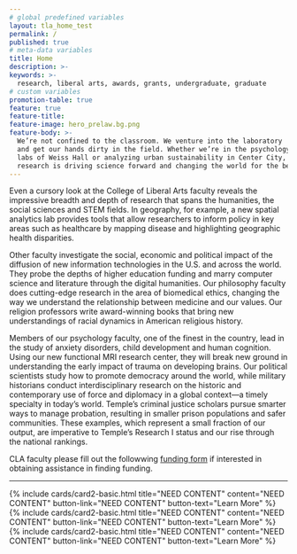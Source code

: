 ```yaml
---
# global predefined variables
layout: tla_home_test
permalink: /
published: true
# meta-data variables
title: Home
description: >-
keywords: >-
  research, liberal arts, awards, grants, undergraduate, graduate
# custom variables
promotion-table: true
feature: true
feature-title: 
feature-image: hero_prelaw.bg.png
feature-body: >-
  We’re not confined to the classroom. We venture into the laboratory
  and get our hands dirty in the field. Whether we’re in the psychology 
  labs of Weiss Hall or analyzing urban sustainability in Center City, our 
  research is driving science forward and changing the world for the better.
---
```

Even a cursory look at the College of Liberal Arts faculty reveals the impressive breadth and depth of research that spans the humanities, the social sciences and STEM fields. In geography, for example, a new spatial analytics lab provides tools that allow researchers to inform policy in key areas such as healthcare by mapping disease and highlighting geographic health disparities.  

Other faculty investigate the social, economic and political impact of the diffusion of new information technologies in the U.S. and across the world. They probe the depths of higher education funding and marry computer science and literature through the digital humanities. Our philosophy faculty does cutting-edge research in the area of biomedical ethics, changing the way we understand the relationship between medicine and our values. Our religion professors write award-winning books that bring new understandings of racial dynamics in American religious history.

Members of our psychology faculty, one of the finest in the country, lead in the study of anxiety disorders, child development and human cognition. Using our new functional MRI research center, they will break new ground in understanding the early impact of trauma on developing brains. Our political scientists study how to promote democracy around the world, while military historians conduct interdisciplinary research on the historic and contemporary use of force and diplomacy in a global context—a timely specialty in today’s world. Temple’s criminal justice scholars pursue smarter ways to man­age probation, resulting in smaller prison populations and safer communities.  These examples, which represent a small fraction of our output, are imperative to Temple’s Research I status and our rise through the national rankings.

CLA faculty please fill out the followwing [funding form](https://form.jotform.com/73114853579161) if interested in obtaining assistance in finding funding.

___

<div class="row row-wide">
  <div class="col m12 l4">{% include cards/card2-basic.html
    title="NEED CONTENT"
    content="NEED CONTENT"
    button-link="NEED CONTENT"
    button-text="Learn More" %}
  </div>
  <div class="col m12 l4">{% include cards/card2-basic.html
    title="NEED CONTENT"
    content="NEED CONTENT"
    button-link="NEED CONTENT"
    button-text="Learn More" %}
    </div>
    <div class="col m12 l4">{% include cards/card2-basic.html
      title="NEED CONTENT"
      content="NEED CONTENT"
      button-link="NEED CONTENT"
      button-text="Learn More" %}
    </div>
</div>

